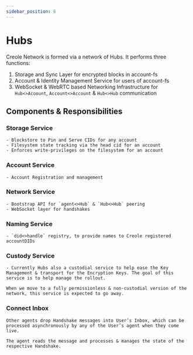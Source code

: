 ```yaml
---
sidebar_position: 6
---
```


# Hubs
Creole Network is formed via a network of Hubs. It performs three functions:

1. Storage and Sync Layer for encrypted blocks in account-fs
2. Account & Identity Management Service for users of account-fs
3. WebSocket & WebRTC based Networking Infrastructure for `Hub<>Acoount`, `Account<>Account` & `Hub<>Hub` communication

## Components & Responsibilities

### Storage Service
    - Blockstore to Pin and Serve CIDs for any account
    - Filesystem state tracking via the head cid for an account
    - Enforces write-privileges on the filesystem for an account
### Account Service
    - Account Registration and management
### Network Service
    - Bootstrap API for `agent<>Hub` & `Hub<>Hub` peering
    - WebSocket layer for handshakes
### Naming Service
    - `did<>handle` registry, to provide names to Creole registered accountDIDs
### Custody Service
    - Currently Hubs also a custodial service to help ease the Key Management & transport for the Encryption Keys. The goal of this service is to help manage the rollout.

    When we move to a fully permissionless & non-custodial version of the network, this service is expected to go away.
### Connect Inbox
    
    Other agents drop Handshake messages into User’s Inbox, which can be processed asynchronously by any of the User’s agent when they come live.
    
    The agent reads the message and processes & manages the state of the respective Handshake.